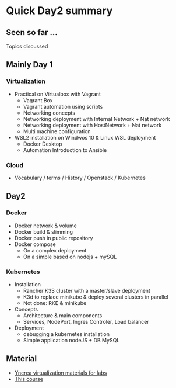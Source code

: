 # Quick Day2 summary

## Seen so far ...
Topics discussed 

## Mainly Day 1
### Virtualization

* Practical on Virtualbox with Vagrant
    - Vagrant Box
    - Vagrant automation using scripts
    - Networking concepts
    - Networking deployment with Internal Network + Nat network 
    - Networking deployment with HostNetwork + Nat network 
    - Multi machine configuration
* WSL2 installation on Windwos 10 & Linux WSL deployment
    - Docker Desktop
    - Automation Introduction to Ansible

### Cloud 

* Vocabulary / terms / History / Openstack / Kubernetes 

## Day2

### Docker

* Docker network & volume
* Docker build & slimming
* Docker push in public repository
* Docker compose
    - On a complex deployment
    - On a simple based on nodejs + mySQL

### Kubernetes

* Installation
    - Rancher K3S cluster with a master/slave deployment
    - K3d to replace minikube & deploy several clusters in parallel
    - Not done: RKE & minikube
* Concepts
    - Architecture & main components
    - Services, NodePort, Ingres Controler, Load balancer
* Deployment
    - debugging a kubernetes installation
    - Simple application nodeJS + DB MySQL

## Material

* [Yncrea virtualization materials for labs](https://github.com/omerlin/yncrea-virtualization-labs)
* [This course](https://omerlin.github.io/yncrea-virtualization/)

